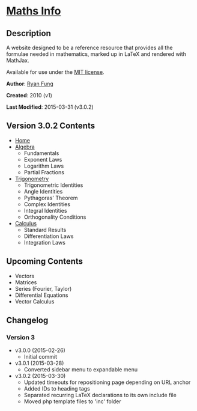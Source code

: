 [Maths Info](http://ryanvfung.com/maths)
========================================

Description
-----------

A website designed to be a reference resource that provides all the formulae needed in mathematics, marked up in LaTeX and rendered with MathJax.

Available for use under the [MIT license](http://opensource.org/licenses/MIT).

**Author**: [Ryan Fung](https://www.github.com/ryanvfung)

**Created**: 2010 (v1)

**Last Modified**: 2015-03-31 (v3.0.2)


Version 3.0.2 Contents
----------------------

* [Home](http://ryanvfung.com/maths)
* [Algebra](http://ryanvfung.com/maths/algebra)
  * Fundamentals
  * Exponent Laws
  * Logarithm Laws
  * Partial Fractions
* [Trigonometry](http://ryanvfung.com/maths/trigonometry)
  * Trigonometric Identities
  * Angle Identities
  * Pythagoras' Theorem
  * Complex Identities
  * Integral Identities
  * Orthogonality Conditions
* [Calculus](http://ryanvfung.com/maths/calculus)
  * Standard Results
  * Differentiation Laws
  * Integration Laws

Upcoming Contents
-----------------
* Vectors
* Matrices
* Series (Fourier, Taylor)
* Differential Equations
* Vector Calculus

Changelog
---------

### Version 3
* v3.0.0 (2015-02-26)
  * Initial commit
* v3.0.1 (2015-03-28)
  * Converted sidebar menu to expandable menu
* v3.0.2 (2015-03-30)
  * Updated timeouts for repositioning page depending on URL anchor
  * Added IDs to heading tags
  * Separated recurring LaTeX declarations to its own include file
  * Moved php template files to 'inc' folder